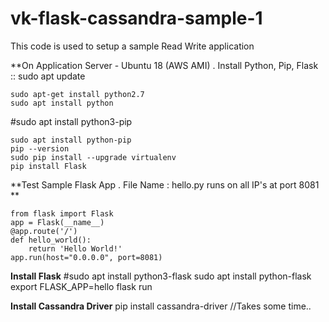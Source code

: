 # vk-flask-cassandra-sample-1
This code is used to setup a sample Read Write application

**On Application Server - Ubuntu 18 (AWS AMI) . Install Python, Pip, Flask ::
    sudo apt update

    sudo apt-get install python2.7
    sudo apt install python
    
#sudo apt install python3-pip
    
    sudo apt install python-pip
    pip --version
    sudo pip install --upgrade virtualenv 
    pip install Flask

**Test Sample Flask App . File Name : hello.py  runs on all IP's at port 8081 **

    from flask import Flask
    app = Flask(__name__)
    @app.route('/')
    def hello_world():
        return 'Hello World!'
    app.run(host="0.0.0.0", port=8081)

**Install Flask**
    #sudo apt install python3-flask
    sudo apt install python-flask
    export FLASK_APP=hello
    flask run
    
**Install Cassandra Driver**
    pip install cassandra-driver              //Takes some time..


